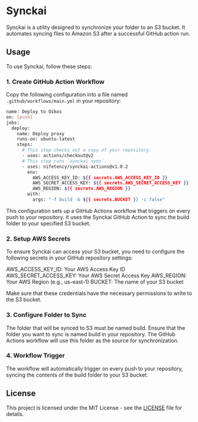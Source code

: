 
# Synckai
Synckai is a utility designed to synchronize your folder to an S3 bucket. It automates syncing files to Amazon S3 after a successful GitHub action run.

## Usage
To use Synckai, follow these steps:

### 1. Create GitHub Action Workflow

Copy the following configuration into a file named `.github/workflows/main.yml` in your repository:

```bash
name: Deploy to Oikos
on: [push]
jobs:
  deploy:
    name: Deploy proxy
    runs-on: ubuntu-latest
    steps:
      # This step checks out a copy of your repository.
      - uses: actions/checkout@v2
      # This step runs `synckai sync`.
      - uses: nifetency/synckai-actions@v1.0.2
        env:
          AWS_ACCESS_KEY_ID: ${{ secrets.AWS_ACCESS_KEY_ID }}
          AWS_SECRET_ACCESS_KEY: ${{ secrets.AWS_SECRET_ACCESS_KEY }}
          AWS_REGION: ${{ secrets.AWS_REGION }}
        with:
          args: "-f build -b ${{ secrets.BUCKET }} -c false"
```
This configuration sets up a GitHub Actions workflow that triggers on every push to your repository. It uses the Synckai GitHub Action to sync the build folder to your specified S3 bucket.

### 2. Setup AWS Secrets
To ensure Synckai can access your S3 bucket, you need to configure the following secrets in your GitHub repository settings:

AWS_ACCESS_KEY_ID: Your AWS Access Key ID
AWS_SECRET_ACCESS_KEY: Your AWS Secret Access Key
AWS_REGION: Your AWS Region (e.g., us-east-1)
BUCKET: The name of your S3 bucket

Make sure that these credentials have the necessary permissions to write to the S3 bucket.

### 3. Configure Folder to Sync
The folder that will be synced to S3 must be named build. Ensure that the folder you want to sync is named build in your repository. The GitHub Actions workflow will use this folder as the source for synchronization.

### 4. Workflow Trigger
The workflow will automatically trigger on every push to your repository, syncing the contents of the build folder to your S3 bucket.



## License

This project is licensed under the MIT License - see the [LICENSE](./LICENSE) file for details.
